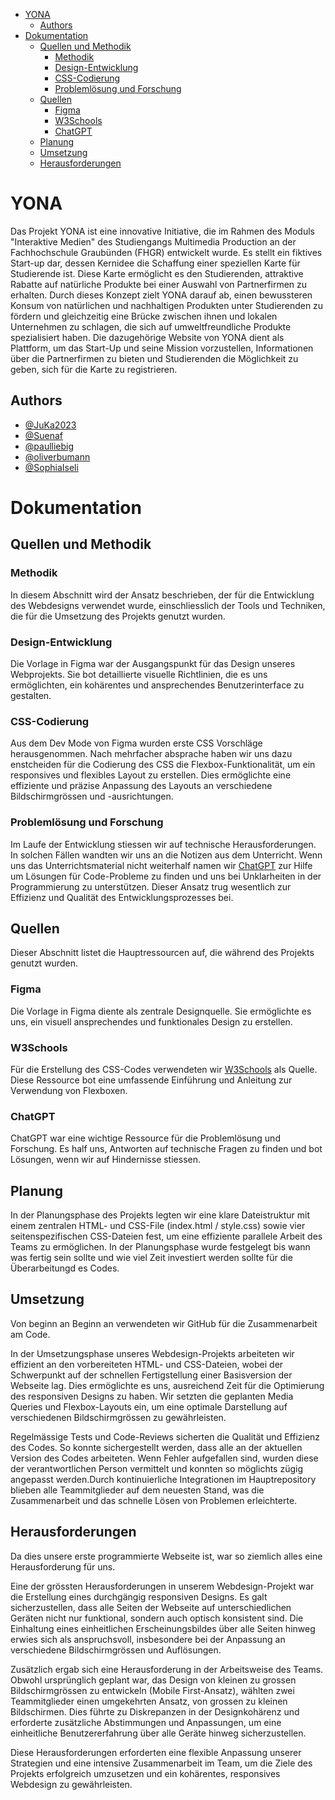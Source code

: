 - [YONA](#yona)
  - [Authors](#authors)
- [Dokumentation](#dokumentation)
  - [Quellen und Methodik](#quellen-und-methodik)
    - [Methodik](#methodik)
    - [Design-Entwicklung](#design-entwicklung)
    - [CSS-Codierung](#css-codierung)
    - [Problemlösung und Forschung](#problemlösung-und-forschung)
  - [Quellen](#quellen)
    - [Figma](#figma)
    - [W3Schools](#w3schools)
    - [ChatGPT](#chatgpt)
  - [Planung](#planung)
  - [Umsetzung](#umsetzung)
  - [Herausforderungen](#herausforderungen)

# YONA

Das Projekt YONA ist eine innovative Initiative, die im Rahmen des Moduls "Interaktive Medien" des Studiengangs Multimedia Production an der Fachhochschule Graubünden (FHGR) entwickelt wurde. Es stellt ein fiktives Start-up dar, dessen Kernidee die Schaffung einer speziellen Karte für Studierende ist. Diese Karte ermöglicht es den Studierenden, attraktive Rabatte auf natürliche Produkte bei einer Auswahl von Partnerfirmen zu erhalten. Durch dieses Konzept zielt YONA darauf ab, einen bewussteren Konsum von natürlichen und nachhaltigen Produkten unter Studierenden zu fördern und gleichzeitig eine Brücke zwischen ihnen und lokalen Unternehmen zu schlagen, die sich auf umweltfreundliche Produkte spezialisiert haben. Die dazugehörige Website von YONA dient als Plattform, um das Start-Up und seine Mission vorzustellen, Informationen über die Partnerfirmen zu bieten und Studierenden die Möglichkeit zu geben, sich für die Karte zu registrieren.

## Authors

- [@JuKa2023](https://github.com/JuKa2023)
- [@Suenaf](https://github.com/Suenaf)
- [@paulliebig](https://github.com/paulliebig)
- [@oliverbumann](https://github.com/oliverbumann)
- [@SophiaIseli](https://github.com/SophiaIseli)

# Dokumentation

## Quellen und Methodik

### Methodik

In diesem Abschnitt wird der Ansatz beschrieben, der für die Entwicklung des Webdesigns verwendet wurde, einschliesslich der Tools und Techniken, die für die Umsetzung des Projekts genutzt wurden.

### Design-Entwicklung

Die Vorlage in Figma war der Ausgangspunkt für das Design unseres Webprojekts. Sie bot detaillierte visuelle Richtlinien, die es uns ermöglichten, ein kohärentes und ansprechendes Benutzerinterface zu gestalten.

### CSS-Codierung

Aus dem Dev Mode von Figma wurden erste CSS Vorschläge herausgenommen. Nach mehrfacher absprache haben wir uns dazu enstcheiden für die Codierung des CSS die Flexbox-Funktionalität, um ein responsives und flexibles Layout zu erstellen. Dies ermöglichte eine effiziente und präzise Anpassung des Layouts an verschiedene Bildschirmgrössen und -ausrichtungen.

### Problemlösung und Forschung

Im Laufe der Entwicklung stiessen wir auf technische Herausforderungen. In solchen Fällen wandten wir uns an die Notizen aus dem Unterricht. Wenn uns das Unterrichtsmaterial nicht weiterhalf namen wir [ChatGPT](https://chat.openai.com/c/0c86d02e-cf73-4878-8671-4585188888fa) zur Hilfe um Lösungen für Code-Probleme zu finden und uns bei Unklarheiten in der Programmierung zu unterstützen. Dieser Ansatz trug wesentlich zur Effizienz und Qualität des Entwicklungsprozesses bei.

## Quellen

Dieser Abschnitt listet die Hauptressourcen auf, die während des Projekts genutzt wurden.

### Figma

Die Vorlage in Figma diente als zentrale Designquelle. Sie ermöglichte es uns, ein visuell ansprechendes und funktionales Design zu erstellen.

### W3Schools

Für die Erstellung des CSS-Codes verwendeten wir [W3Schools](https://www.w3schools.com/css/css3_flexbox.asp) als Quelle. Diese Ressource bot eine umfassende Einführung und Anleitung zur Verwendung von Flexboxen.

### ChatGPT

ChatGPT war eine wichtige Ressource für die Problemlösung und Forschung. Es half uns, Antworten auf technische Fragen zu finden und bot Lösungen, wenn wir auf Hindernisse stiessen.

## Planung

In der Planungsphase des Projekts legten wir eine klare Dateistruktur mit einem zentralen HTML- und CSS-File (index.html / style.css) sowie vier seitenspezifischen CSS-Dateien fest, um eine effiziente parallele Arbeit des Teams zu ermöglichen. In der Planungsphase wurde festgelegt bis wann was fertig sein sollte und wie viel Zeit investiert werden sollte für die Überarbeitungd es Codes.

## Umsetzung

Von beginn an Beginn an verwendeten wir GitHub für die Zusammenarbeit am Code.

In der Umsetzungsphase unseres Webdesign-Projekts arbeiteten wir effizient an den vorbereiteten HTML- und CSS-Dateien, wobei der Schwerpunkt auf der schnellen Fertigstellung einer Basisversion der Webseite lag. Dies ermöglichte es uns, ausreichend Zeit für die Optimierung des responsiven Designs zu haben. Wir setzten die geplanten Media Queries und Flexbox-Layouts ein, um eine optimale Darstellung auf verschiedenen Bildschirmgrössen zu gewährleisten.

Regelmässige Tests und Code-Reviews sicherten die Qualität und Effizienz des Codes. So konnte sichergestellt werden, dass alle an der aktuellen Version des Codes arbeiteten. Wenn Fehler aufgefallen sind, wurden diese der verantwortlichen Person vermittelt und konnten so möglichts zügig angepasst werden.Durch kontinuierliche Integrationen im Hauptrepository blieben alle Teammitglieder auf dem neuesten Stand, was die Zusammenarbeit und das schnelle Lösen von Problemen erleichterte.

## Herausforderungen

Da dies unsere erste programmierte Webseite ist, war so ziemlich alles eine Herausforderung für uns.

Eine der grössten Herausforderungen in unserem Webdesign-Projekt war die Erstellung eines durchgängig responsiven Designs. Es galt sicherzustellen, dass alle Seiten der Webseite auf unterschiedlichen Geräten nicht nur funktional, sondern auch optisch konsistent sind. Die Einhaltung eines einheitlichen Erscheinungsbildes über alle Seiten hinweg erwies sich als anspruchsvoll, insbesondere bei der Anpassung an verschiedene Bildschirmgrössen und Auflösungen.

Zusätzlich ergab sich eine Herausforderung in der Arbeitsweise des Teams. Obwohl ursprünglich geplant war, das Design von kleinen zu grossen Bildschirmgrössen zu entwickeln (Mobile First-Ansatz), wählten zwei Teammitglieder einen umgekehrten Ansatz, von grossen zu kleinen Bildschirmen. Dies führte zu Diskrepanzen in der Designkohärenz und erforderte zusätzliche Abstimmungen und Anpassungen, um eine einheitliche Benutzererfahrung über alle Geräte hinweg sicherzustellen.

Diese Herausforderungen erforderten eine flexible Anpassung unserer Strategien und eine intensive Zusammenarbeit im Team, um die Ziele des Projekts erfolgreich umzusetzen und ein kohärentes, responsives Webdesign zu gewährleisten.
